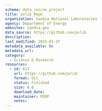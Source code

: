 ```yaml
---
schema: data_rescue_project 
title: pvlib Repo
organization: Sandia National Laboratories
agency: Department of Energy
websites: sandia.gov
data_source: https://github.com/pvlib
description: 
last_modified: 2025-03-27
metadata_available: No
metadata_url: 
category:
  - Science & Research 
resources:
  - id: 613
    url: https://github.com/pvlib
    format: Git
    status: Finished
    size: 0.0
    download_date: 
    maintainer: PEDP
    notes: 
---
```

